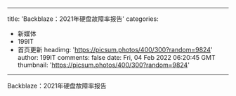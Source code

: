 
---
title: 'Backblaze：2021年硬盘故障率报告'
categories: 
 - 新媒体
 - 199IT
 - 首页更新
headimg: 'https://picsum.photos/400/300?random=9824'
author: 199IT
comments: false
date: Fri, 04 Feb 2022 06:20:45 GMT
thumbnail: 'https://picsum.photos/400/300?random=9824'
---

<div>   
Backblaze：2021年硬盘故障率报告  
</div>
            